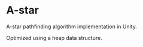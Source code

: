 # A-star
A-star pathfinding algorithm implementation in Unity.

Optimized using a heap data structure.
